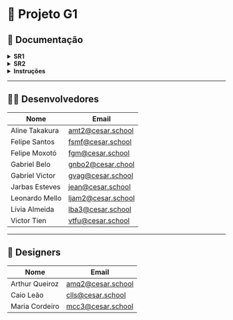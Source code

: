# 📌 Projeto G1

## 📂 Documentação

<details>
  <summary><strong>SR1</strong></summary>

### 🔗 Links importantes

- **Jira Board**: [Acessar Jira](https://leonardojadm.atlassian.net/jira/software/projects/KAN/boards/1)
- **Figma Design**: [Acessar Figma](https://www.figma.com/design/9ReksTr1F9ioQS0nLxh8uD/Design-Site---App?node-id=0-1&p=f&t=4Yl58wzYC7nyVaBB-0)
- **Screencast**: [Assistir vídeo](https://www.youtube.com/watch?v=fthNQrWa0UU)

### 📋 

- **Sprint do  Jira**  
![Image](https://github.com/user-attachments/assets/8a45005d-0fb7-42d0-9845-6b9503d5d391)
- **Backlog**  
  ![image](https://github.com/user-attachments/assets/54de73d8-da35-49f8-982f-693cb920540b)
- **Bug Tracker**  
  ![image](https://github.com/user-attachments/assets/d566be7f-fc58-4e18-93a0-381e0e008c9e)

</details>

<details>
  <summary><strong>SR2</strong></summary>

### 🔗 Links importantes

- **Jira Board**: [Acessar Jira](https://leonardojadm.atlassian.net/jira/software/projects/KAN/boards/1)
- **Figma Design**: [Acessar Figma](https://www.figma.com/design/9ReksTr1F9ioQS0nLxh8uD/Design-Site---App?node-id=0-1&p=f&t=4Yl58wzYC7nyVaBB-0)
- **Screencast**: [Assistir vídeo](https://www.youtube.com/watch?v=fthNQrWa0UU)

### 📋 

- **Sprint do  Jira**  
![Image](https://github.com/user-attachments/assets/4e27c873-8782-491b-849a-461f0fc7d695)

- **Backlog**  
![Image](https://github.com/user-attachments/assets/9f344bab-f01a-4e49-be05-cfb8ae64aa85)
- **Bug Tracker**  
![Image](https://github.com/user-attachments/assets/303a2753-f06a-4f29-9066-e8f6b2f1389c)

</details>

<details>
  <summary><strong>Instruções</strong></summary>

### 🧭 Navegação da Aplicação
Ao acessar a aplicação, o usuário terá três opções principais na tela inicial:

### 🔐 Log in
Permite acessar uma conta de professor ou aluno, com funcionalidades distintas para cada perfil.

### 📝 Cadastro
Página destinada ao candidato, onde ele deve preencher seus dados pessoais. Esses dados serão posteriormente analisados por um professor, que poderá aprová-lo como aluno.

### 🏫 Sobre a Instituição
Nesta seção, é possível:

- Visualizar a história da instituição;

- Preencher um formulário de contato, que envia uma mensagem para o e-mail informado pelo visitante.

## 👩‍🏫 Funcionalidades do Professor
Após o login, o professor tem acesso às seguintes funcionalidades no menu inicial:

### 📋 Lista de Candidatos: visualizar os candidatos cadastrados e aprovar aqueles que se tornarão alunos.

### 📢 Avisos: criar avisos para os alunos.

### 🏫 Gerenciar Turmas:

- Visualizar as turmas que leciona;

- Criar novas turmas;

- Adicionar conteúdo às turmas.

### 🗓️ Lista de Presença:

- Selecionar uma turma e o dia da aula;

- Registrar a presença dos alunos.

### 📆 Calendário: visualizar e adicionar eventos no calendário institucional.

### 💬 Chat com Alunos: enviar mensagens diretas para os alunos.

## 👨‍🎓 Funcionalidades do Aluno
Após o login, o aluno tem acesso às seguintes funcionalidades no menu inicial:

### 📚 Minhas Turmas:

- Acessar as turmas nas quais está matriculado;

- Visualizar os conteúdos das turmas;

- Se matricular em novas turmas utilizando um código fornecido pelo professor.

### 📆 Calendário: visualizar os eventos programados no calendário.

### 📢 Avisos: visualizar avisos enviados pelos professores.

### 💬 Chat: enviar mensagens para os professores.

### 📅 Horário: visualizar o horário das aulas, com o dia e o nome do professor.



</details>

---

## 👨‍💻 Desenvolvedores

| Nome             | Email                              |
|------------------|-------------------------------------|
| Aline Takakura   | [amt2@cesar.school](mailto:amt2@cesar.school) |
| Felipe Santos    | [fsmf@cesar.school](mailto:fsmf@cesar.school) |
| Felipe Moxotó    | [fgm@cesar.school](mailto:fgm@cesar.school)   |
| Gabriel Belo     | [gnbo2@cesar.chool](mailto:gnbo2@cesar.chool) |
| Gabriel Victor   | [gvag@cesar.school](mailto:gvag@cesar.school) |
| Jarbas Esteves   | [jean@cesar.school](mailto:jean@cesar.school) |
| Leonardo Mello   | [ljam2@cesar.school](mailto:ljam2@cesar.school) |
| Lívia Almeida    | [lba3@cesar.school](mailto:lba3@cesar.school) |
| Victor Tien      | [vtfu@cesar.school](mailto:vtfu@cesar.school) |

---

## 🎨 Designers

| Nome              | Email                              |
|-------------------|-------------------------------------|
| Arthur Queiroz    | [amq2@cesar.school](mailto:amq2@cesar.school) |
| Caio Leão         | [clls@cesar.school](mailto:clls@cesar.school) |
| Maria Cordeiro    | [mcc3@cesar.school](mailto:mcc3@cesar.school) |
